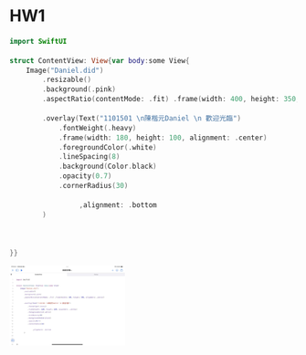 <h1>HW1</h1>

```swift
import SwiftUI

struct ContentView: View{var body:some View{
    Image("Daniel.did")
        .resizable()
        .background(.pink)
        .aspectRatio(contentMode: .fit) .frame(width: 400, height: 350, alignment: .center) 
    
        .overlay(Text("1101501 \n陳楷元Daniel \n 歡迎光臨")
            .fontWeight(.heavy)
            .frame(width: 180, height: 100, alignment: .center)
            .foregroundColor(.white)
            .lineSpacing(8)
            .background(Color.black)
            .opacity(0.7)
            .cornerRadius(30)
                 
                 ,alignment: .bottom
        )
    
    
    
}}
```
<img width="40%"  src="https://github.com/fitdaniel/yzu-swiftui-1101501/blob/main/397979247_315870301259248_8952752190955919943_n.jpg">
